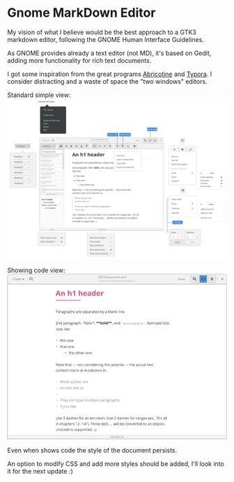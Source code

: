 # Gnome MarkDown Editor

My vision of what I believe would be the best approach to a GTK3 markdown editor, following the GNOME Human Interface Guidelines.

As GNOME provides already a text editor (not MD), it's based on Gedit, adding more functionality for rich text documents.

I got some inspiration from the great programs [Abricotine](http://abricotine.brrd.fr) and [Typora](https://typora.io). I consider distracting and a waste of space the "two windows" editors. 

Standard simple view:
![alt text](https://github.com/gnacho/Gnome-MD/blob/master/Main_Screen.png)

Showing code view:
![alt text](https://github.com/gnacho/Gnome-MD/blob/master/Code_View.png)

Even when shows code the style of the document persists.

An option to modify CSS and add more styles should be added, I'll look into it for the next update :)
